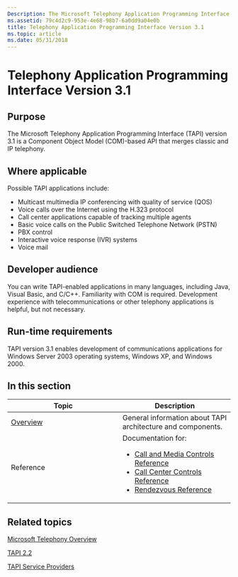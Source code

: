 ```yaml
---
Description: The Microsoft Telephony Application Programming Interface (TAPI) version 3.1 is a Component Object Model (COM)-based API that merges classic and IP telephony.
ms.assetid: 79c4d2c9-953e-4e68-98b7-6a0dd9a04e0b
title: Telephony Application Programming Interface Version 3.1
ms.topic: article
ms.date: 05/31/2018
---
```


# Telephony Application Programming Interface Version 3.1

## Purpose

The Microsoft Telephony Application Programming Interface (TAPI) version 3.1 is a Component Object Model (COM)-based API that merges classic and IP telephony.

## Where applicable

Possible TAPI applications include:

-   Multicast multimedia IP conferencing with quality of service (QOS)
-   Voice calls over the Internet using the H.323 protocol
-   Call center applications capable of tracking multiple agents
-   Basic voice calls on the Public Switched Telephone Network (PSTN)
-   PBX control
-   Interactive voice response (IVR) systems
-   Voice mail

## Developer audience

You can write TAPI-enabled applications in many languages, including Java, Visual Basic, and C/C++. Familiarity with COM is required. Development experience with telecommunications or other telephony applications is helpful, but not necessary.

## Run-time requirements

TAPI version 3.1 enables development of communications applications for Windows Server 2003 operating systems, Windows XP, and Windows 2000.

## In this section



<table><colgroup><col style="width: 50%" /><col style="width: 50%" /></colgroup><thead><tr class="header"><th>Topic</th><th>Description</th></tr></thead><tbody><tr class="odd"><td><a href="tapi-3-1-overview.md">Overview</a><br/></td><td>General information about TAPI architecture and components.<br/></td></tr><tr class="even"><td>Reference<br/></td><td>Documentation for:<br/><ul><li><a href="call-and-media-controls-reference.md">Call and Media Controls Reference</a></li><li><a href="call-center-controls-reference.md">Call Center Controls Reference</a></li><li><a href="rendezvous-ip-telephony-conferencing-reference.md">Rendezvous Reference</a></li></ul></td></tr></tbody></table>



 

## Related topics

<dl> <dt>

[Microsoft Telephony Overview](microsoft-telephony-overview.md)
</dt> <dt>

[TAPI 2.2](https://msdn.microsoft.com/library/ms737220(v=VS.85).aspx)
</dt> <dt>

[TAPI Service Providers](https://msdn.microsoft.com/library/ms725513(v=VS.85).aspx)
</dt> </dl>

 

 




